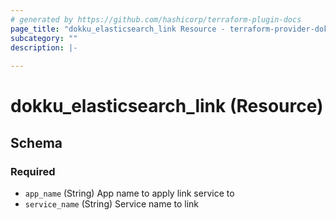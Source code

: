 ```yaml
---
# generated by https://github.com/hashicorp/terraform-plugin-docs
page_title: "dokku_elasticsearch_link Resource - terraform-provider-dokku"
subcategory: ""
description: |-
  
---
```


# dokku_elasticsearch_link (Resource)





<!-- schema generated by tfplugindocs -->
## Schema

### Required

- `app_name` (String) App name to apply link service to
- `service_name` (String) Service name to link


